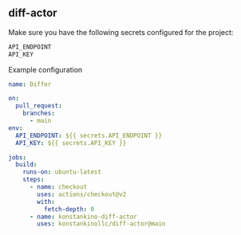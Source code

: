 ## diff-actor

Make sure you have the following secrets configured for the project:

```bash
API_ENDPOINT
API_KEY
```

Example configuration

```yaml
name: Differ

on:
  pull_request:
    branches:
      - main
env:
  API_ENDPOINT: ${{ secrets.API_ENDPOINT }}
  API_KEY: ${{ secrets.API_KEY }}

jobs:
  build:
    runs-on: ubuntu-latest
    steps:
      - name: checkout
        uses: actions/checkout@v2
        with:
          fetch-depth: 0
      - name: konstankino-diff-actor
        uses: konstankinollc/diff-actor@main

        
```
